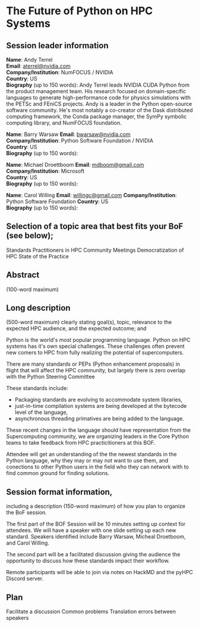 # The Future of Python on HPC Systems

## Session leader information

**Name**: Andy Terrel  
**Email**: aterrel@nvidia.com  
**Company/Institution**: NumFOCUS / NVIDIA  
**Country**: US  
**Biography** (up to 150 words): Andy Terrel leads NVIDIA CUDA Python from the product management team. His research focused on domain-specific languages to generate high-performance code for physics simulations with the PETSc and FEniCS projects. Andy is a leader in the Python open-source software community. He's most notably a co-creator of the Dask distributed computing framework, the Conda package manager, the SymPy symbolic computing library, and NumFOCUS foundation.


**Name**: Barry Warsaw
**Email**: bwarsaw@nvidia.com  
**Company/Institution**: Python Software Foundation / NVIDIA  
**Country**: US  
**Biography** (up to 150 words): 


**Name**: Michael Droettboom
**Email**: mdboom@gmail.com  
**Company/Institution**: Microsoft  
**Country**: US  
**Biography** (up to 150 words): 

**Name**: Carol Willing
**Email**: willingc@gmail.com
**Company/Institution**: Python Software Foundation
**Country**: US  
**Biography** (up to 150 words): 


## Selection of a topic area that best fits your BoF (see below);

Standards
Practitioners in HPC
Community Meetings
Democratization of HPC
State of the Practice

## Abstract 
(100-word maximum)


## Long description 
(500-word maximum) clearly stating goal(s), topic, relevance to the expected HPC audience, and the expected outcome; and

Python is the world's most popular programming language. Python on HPC systems has it's own special challenges. These challenges often prevent new comers to HPC from fully realizing the potential of supercomputers.

There are many standards or PEPs (Python enhancement proposals) in flight that will affect the HPC community, but largely there is zero overlap with the Python Steering Committee 

These standards include:
- Packaging standards are evolving to accommodate system libraries,
- just-in-time compilation systems are being developed at the bytecode level of the language,
- asynchronous threading primatives are being added to the language.

These recent changes in the language should have representation from the Supercomputing community, we are organizing leaders in the Core Python teams to take feedback from HPC practicitioners at this BOF.

Attendee will get an understanding of the the newest standards in the Python language, why they may or may not want to use them, and conections to other Python users in the field who they can network with to find common ground for finding solutions.


## Session format information, 
including a description (150-word maximum) of how you plan to organize the BoF session.

The first part of the BOF Session will be 10 minutes setting up context for attendees. We will have a speaker with one slide setting up each new standard. Speakers identified include Barry Warsaw, Micheal Droetboom, and Carol Willing.

The second part will be a facilitated discussion giving the audience the opportunity to discuss how these standards impact their workflow.

Remote participants will be able to join via notes on HackMD and the pyHPC Discord server.

## Plan

Facilitate a discussion 
Common problems 
Translation errors between speakers

